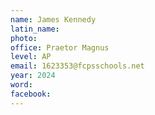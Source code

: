 ```yaml
---
name: James Kennedy
latin_name: 
photo: 
office: Praetor Magnus
level: AP 
email: 1623353@fcpsschools.net
year: 2024
word: 
facebook: 
---
```


